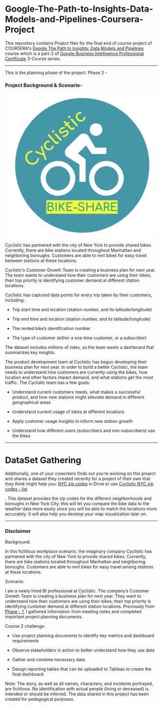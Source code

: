 # Google-The-Path-to-Insights-Data-Models-and-Pipelines-Coursera-Project

This repository contains Project files for the final end of course project of COURSERA's [Google The Path to Insights: Data Models and Pipelines](https://www.coursera.org/learn/the-path-to-insights-data-models-and-pipelines) course which is a part-2 of [Google Business Intelligence Professional Certificate](https://www.coursera.org/professional-certificates/google-business-intelligence) 3-Course series.

---

This is the planning phase of the project. Phase 2 - 

### Project Background & Scenario- 

![Cyckistic](https://github.com/jivaniyash/Google-The-Path-to-Insights-Data-Models-and-Pipelines-Coursera-Project/blob/main/_images/_Cyclistic.png)

Cyclistic has partnered with the city of New York to provide shared bikes. Currently, there are bike stations located throughout Manhattan and neighboring boroughs. Customers are able to rent bikes for easy travel between stations at these locations.

Cyclistic’s Customer Growth Team is creating a business plan for next year. The team wants to understand how their customers are using their bikes; their top priority is identifying customer demand at different station locations.

Cyclistic has captured data points for every trip taken by their customers, including:

- Trip start time and location (station number, and its latitude/longitude)

- Trip end time and location (station number, and its latitude/longitude)

- The rented bike’s identification number

- The type of customer (either a one-time customer, or a subscriber)

The dataset includes millions of rides, so the team wants a dashboard that summarizes key insights. 

The product development team at Cyclistic has begun developing their business plan for next year. In order to build a better Cyclistic, the team needs to understand how customers are currently using the bikes, how location and other factors impact demand, and what stations get the most traffic. The Cyclistic team has a few goals:

- Understand current customers needs, what makes a successful product, and how new stations might alleviate demand in different geographical areas

- Understand current usage of bikes at different locations 

- Apply customer usage insights to inform new station growth

- Understand how different users (subscribers and non-subscribers) use the bikes

---

# DataSet Gathering

Additionally, one of your coworkers finds out you’re working on this project and shares a dataset they created recently for a project of their own that they think might help you: [NYC zip codes](https://docs.google.com/spreadsheets/d/1IIbH-GM3tdmM5tl56PHhqI7xxCzqaBCU0ylItxk_sy0/template/preview#gid=806359255) in Drive or use [Cyclistic NYC zip codes - list]()

. This dataset provides the zip codes for the different neighborhoods and boroughs in New York City; this will let you compare the bike data to the weather data more easily since you will be able to match the locations more accurately. It will also help you develop your map visualization later on.  

---

### Disclaimer 
Background: 

In this fictitious workplace scenario, the imaginary company Cyclistic has partnered with the city of New York to provide shared bikes. Currently, there are bike stations located throughout Manhattan and neighboring boroughs. Customers are able to rent bikes for easy travel among stations at these locations. 

Scenario:

I am a newly hired BI professional at Cyclistic. The company’s Customer Growth Team is creating a business plan for next year. They want to understand how their customers are using their bikes; their top priority is identifying customer demand at different station locations. Previously from [Phase - 1](https://github.com/jivaniyash/Google-Foundations-of-Business-Intelligence-Coursera-Project), I gathered information from meeting notes and completed important project planning documents. 

Course 2 challenge:

- Use project planning documents to identify key metrics and dashboard requirements

- Observe stakeholders in action to better understand how they use data

- Gather and combine necessary data

- Design reporting tables that can be uploaded to Tableau to create the final dashboard

Note: The story, as well as all names, characters, and incidents portrayed, are fictitious. No identification with actual people (living or deceased) is intended or should be inferred. The data shared in this project has been created for pedagogical purposes.